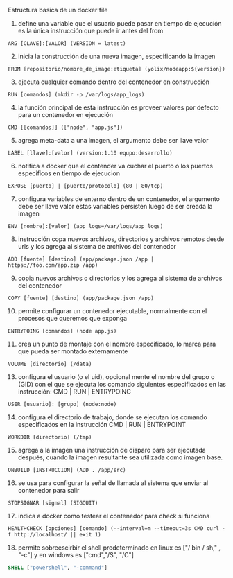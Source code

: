 Estructura basica de un docker file



1. define una variable que el usuario puede pasar en tiempo de ejecución es la única instrucción que puede ir antes del from

```
ARG [CLAVE]:[VALOR] (VERSION = latest)
```

2. inicia la construcción de una nueva imagen, especificando la imagen

```
FROM [repositorio/nombre_de_image:etiqueta] (yolix/nodeapp:${version})
```

3. ejecuta cualquier comando dentro del contenedor en construcción 

```
RUN [comandos] (mkdir -p /var/logs/app_logs)
```

4. la función principal de esta instrucción es proveer valores por defecto para un contenedor en ejecución 

```
CMD [[comandos]] (["node", "app.js"])
```

5. agrega meta-data a una imagen, el argumento debe ser llave valor

```
LABEL [llave]:[valor] (version:1.10 equpo:desarrollo)
```

6. notifica a docker que el contender va cuchar el puerto o los puertos especificos en tiempo de ejecucion

```
EXPOSE [puerto] | [puerto/protocolo] (80 | 80/tcp)
```

7. configura variables de enterno dentro de un contenedor, el argumento debe ser llave valor estas variables persisten luego de ser creada la imagen

```
ENV [nombre]:[valor] (app_logs=/var/logs/app_logs)
```

8. instrucción copa nuevos archivos, directorios y archivos remotos desde urls y los agrega al sistema de archivos del contenedor

```
ADD [fuente] [destino] (app/package.json /app | https://foo.com/app.zip /app)
```

9. copia nuevos archivos o directorios y los agrega al sistema de archivos del contenedor

```
COPY [fuente] [destino] (app/package.json /app)
```

10. permite configurar un contenedor ejecutable, normalmente con el procesos que queremos que exponga

```
ENTRYPOING [comandos] (node app.js)
```

11. crea un punto de montaje con el nombre especificado, lo marca para que pueda ser montado externamente 

```
VOLUME [directorio] (/data)
```

13. configura el usuario (o el uid), opcional mente el nombre del grupo o (GID) con el que se ejecuta los comando siguientes especificados en las instrucción: CMD | RUN | ENTRYPOING

```
USER [usuario]: [grupo] (node:node)
```

14. configura el directorio de trabajo, donde se ejecutan los comando especificados en la instrucción CMD | RUN | ENTRYPOINT

```
WORKDIR [directorio] (/tmp)
```

15. agrega a la imagen una instrucción de disparo para ser ejecutada después, cuando la imagen resultante sea utilizada como imagen base.

```
ONBUILD [INSTRUCCION] (ADD . /app/src)
```

16. se usa para configurar la señal de llamada al sistema que enviar al contenedor para salir 

```
STOPSIGNAR [signal] (SIGQUIT)
```

17. indica a docker como testear el contenedor para check si funciona

```
HEALTHCHECK [opciones] [comando] (--interval=m --timeout=3s CMD curl -f http://localhost/ || exit 1)
```

18. permite sobreescirbir el shell predeterminado en linux  es ["/ bin / sh," , "-c"] y en windows es ["cmd","/S", "/C"]

```dockerfile
SHELL ["powershell", "-command"]
```


